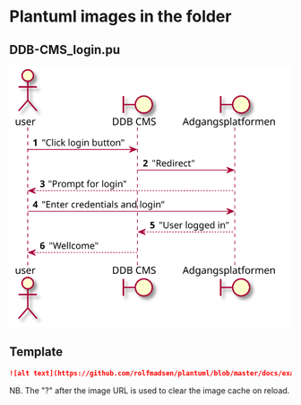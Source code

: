 # Plantuml images in the folder

## DDB-CMS_login.pu

![alt text](https://github.com/rolfmadsen/plantuml/blob/master/docs/DDB-CMS_login.svg? "Test diagram")

## Template

```markdown
![alt text](https://github.com/rolfmadsen/plantuml/blob/master/docs/example.svg? "Plantuml example")
```
NB. The "?" after the image URL is used to clear the image cache on reload.
